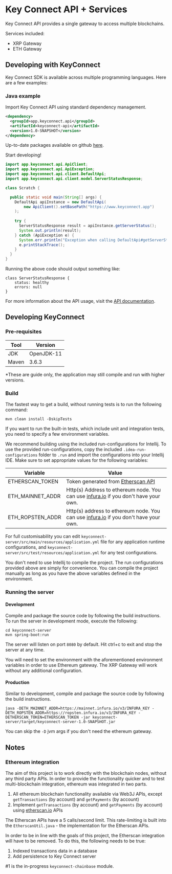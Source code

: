 # Key Connect API + Services

Key Connect API provides a single gateway to access multiple blockchains.

Services included:

* XRP Gateway
* ETH Gateway

## Developing with KeyConnect

Key Connect SDK is available across multiple programming languages. Here are a few examples:

### Java example

Import Key Connect API using standard dependency management.

```xml
<dependency>
  <groupId>app.keyconnect.api</groupId>
  <artifactId>keyconnect-api</artifactId>
  <version>1.0-SNAPSHOT</version>
</dependency> 
```

Up-to-date packages available on github [here](https://github.com/orgs/key-connect/packages?tab=packages&ecosystem=maven&q=%22app.keyconnect.api.keyconnect-api%22).

Start developing!

```java
import app.keyconnect.api.ApiClient;
import app.keyconnect.api.ApiException;
import app.keyconnect.api.client.DefaultApi;
import app.keyconnect.api.client.model.ServerStatusResponse;

class Scratch {

  public static void main(String[] args) {
    DefaultApi apiInstance = new DefaultApi(
        new ApiClient().setBasePath("https://www.keyconnect.app")
    );
    
    try {
      ServerStatusResponse result = apiInstance.getServerStatus();
      System.out.println(result);
    } catch (ApiException e) {
      System.err.println("Exception when calling DefaultApi#getServerStatus");
      e.printStackTrace();
    }
  }
}
```

Running the above code should output something like:

```
class ServerStatusResponse {
    status: healthy
    errors: null
}
```

For more information about the API usage, visit the [API documentation](https://www.keyconnect.app/api-docs/index.html).

## Developing KeyConnect

### Pre-requisites

| Tool | Version |
| ---- | ------- |
| JDK | OpenJDK-11 |
| Maven | 3.6.3 |

*These are guide only, the application may still compile and run with higher versions.

### Build

The fastest way to get a build, without running tests is to run the following command:

```shell script
mvn clean install -DskipTests
```

If you want to run the built-in tests, which include unit and integration tests, you need to specify a few environment variables. 

We recommend building using the included run-configurations for Intellij. To use the provided run-configurations, copy the included `.idea-run-configurations` folder to `.run` and import the configurations into your Intellij IDE. Make sure to set appropriate values for the following variables:

| Variable | Value |
| --------- | ---- |
| ETHERSCAN_TOKEN | Token generated from [Etherscan API](https://etherscan.io/myapikey) |
| ETH_MAINNET_ADDR | Http(s) Address to ethereum node. You can use [infura.io](ETH_MAINNET_ADDR) if you don't have your own. |
| ETH_ROPSTEN_ADDR | Http(s) address to ethereum node. You can use [infura.io](ETH_MAINNET_ADDR) if you don't have your own. |

For full customisability you can edit `keyconnect-server/src/main/resources/application.yml` file for any application runtime configurations, and `keyconnect-server/src/test/resources/application.yml` for any test configurations.

You don't need to use Intellij to compile the project. The run configurations provided above are simply for convenience. You can compile the project manually as long as you have the above variables defined in the environment.

### Running the server

#### Development

Compile and package the source code by following the build instructions. To run the server in development mode, execute the following:

```shell script
cd keyconnect-server
mvn spring-boot:run
```

The server will listen on port `8080` by default. Hit ctrl+c to exit and stop the server at any time.

You will need to set the environment with the aforementioned environment variables in order to use Ethereum gateway. The XRP Gateway will work without any additional configuration.

#### Production

Similar to development, compile and package the source code by following the build instructions.

```shell script
java -DETH_MAINNET_ADDR=https://mainnet.infura.io/v3/INFURA_KEY -DETH_ROPSTEN_ADDR=https://ropsten.infura.io/v3/INFURA_KEY -DETHERSCAN_TOKEN=ETHERSCAN_TOKEN -jar keyconnect-server/target/keyconnect-server-1.0-SNAPSHOT.jar 
```

You can skip the `-D` jvm args if you don't need the ethereum gateway.

## Notes

### Ethereum integration

The aim of this project is to work directly with the blockchain nodes, without any third party APIs. In order to provide the functionality quicker and to test multi-blockchain integration, ethereum was integrated in two parts. 

1. All ethereum blockchain functionality available via Web3J APIs, except `getTransactions` (by account) and `getPayments` (by account)
2. Implement `getTransactions` (by account) and `getPayments` (by account) using [etherscan.io](https://etherscan.io/) APIs

The Etherscan APIs have a 5 calls/second limit. This rate-limiting is built into the `EtherscanUtil.java` - the implementation for the Etherscan APIs.

In order to be in line with the goals of this project, the Etherscan integration will have to be removed. To do this, the following needs to be true:

1. Indexed transactions data in a database
2. Add persistence to Key Connect server

\#1 is the in-progress `keyconnect-chainbase` module.
